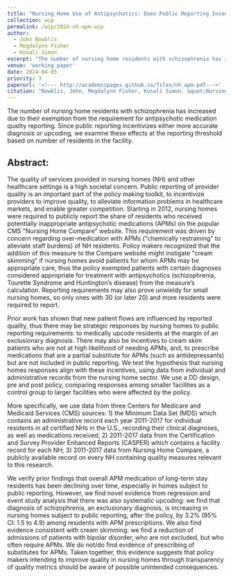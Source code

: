 ```yaml
---
title: "Nursing Home Use of Antipsychotics: Does Public Reporting Incentivize Gaming?"
collection: wip
permalink: /wip/2024-nh-apm-wip
author:
  - John Bowblis
  - Megdalynn Fisher
  - Kosali Simon
excerpt: "The number of nursing home residents with schizophrenia has increased due to their exemption from the requirement for antipsychotic medication quality reporting. Since public reporting incentivizes either more accurate diagnosis or upcoding, we examine these effects at the reporting threshold based on number of residents in the facility."
venue: 'working paper'
date: 2024-04-05
priority: 3
paperurl: '<!--- http://academicpages.github.io/files/nh_apm.pdf--->'
citation: "Bowblis, John, Megdalynn Fisher, Kosali Simon. &quot;Nursing Home Use of Antipsychotics: Does Public Reporting Incentivize Gaming?&quot; <i>work in progress</i>."
---
```


The number of nursing home residents with schizophrenia has increased due to their exemption from the requirement for antipsychotic medication quality reporting. Since public reporting incentivizes either more accurate diagnosis or upcoding, we examine these effects at the reporting threshold based on number of residents in the facility.  

## Abstract:


The quality of services provided in nursing homes (NH) and other healthcare settings is a high societal concern. Public reporting of provider quality is an important part of the policy making toolkit, to incentivize providers to improve quality, to alleviate information problems in healthcare markets, and enable greater competition.
Starting in 2012, nursing homes were required to publicly report the share of residents who received potentially inappropriate antipsychotic medications (APMs) on the popular CMS "Nursing Home Compare" website. This requirement was driven by concern regarding over-medication with APMs ("chemically restraining" to alleviate staff burdens) of NH residents. Policy makers recognized that the addition of this measure to the Compare website might instigate "cream skimming" if nursing homes avoid patients for whom APMs may be appropriate care, thus the policy exempted patients with certain diagnoses considered appropriate for treatment with antipsychotics (schizophrenia, Tourette Syndrome and Huntington’s disease) from the measure’s calculation. Reporting requirements may also prove unwieldy for small nursing homes, so only ones with 30 (or later 20) and more residents were required to report.


Prior work has shown that new patient flows are influenced by reported quality, thus there may be strategic responses by nursing homes to public reporting requirements: to medically upcode residents at the margin of an exclusionary diagnosis. There may also be incentives to cream skim patients who are not at high likelihood of needing APMs, and, to prescribe medications that are a partial substitute for APMs (such as antidepressants) but are not included in public reporting. We test the hypothesis that nursing homes responses align with these incentives, using data from individual and administrative records from the nursing home sector. We use a DD design, pre and post policy, comparing responses among smaller facilities as a control group to larger facilities who were affected by the policy.


More specifically, we use data from three Centers for Medicare and Medicaid Services (CMS) sources: 1) the Minimum Data Set (MDS) which contains an administrative record each year 2011-2017 for individual residents in all certified NHs in the U.S., recording their clinical diagnoses, as well as medications received; 2) 2011-2017 data from the Certification and Survey Provider Enhanced Reports (CASPER) which contains a facility record for each NH; 3) 2011-2017 data from Nursing Home Compare, a publicly available record on every NH containing quality measures relevant to this research. 


We verify prior findings that overall APM medication of long-term stay residents has been declining over time, especially in homes subject to public reporting.
However, we find novel evidence from regression and event study analysis that there was also systematic upcoding: we find that diagnosis of schizophrenia, an exclusionary diagnosis, is increasing in nursing homes subject to public reporting, after the policy, by 3.2% (95% CI: 1.5 to 4.9) among residents with APM prescriptions. We also find evidence consistent with cream skimming: we find a reduction of admissions of patients with bipolar disorder, who are not excluded, but who often require APMs. We do not/do find evidence of prescribing of substitutes for APMs. Taken together, this evidence suggests that policy makers intending to improve quality in nursing homes through transparency of quality metrics should be aware of possible unintended consequences.



